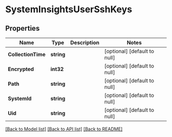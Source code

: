 # SystemInsightsUserSshKeys

## Properties
Name | Type | Description | Notes
------------ | ------------- | ------------- | -------------
**CollectionTime** | **string** |  | [optional] [default to null]
**Encrypted** | **int32** |  | [optional] [default to null]
**Path** | **string** |  | [optional] [default to null]
**SystemId** | **string** |  | [optional] [default to null]
**Uid** | **string** |  | [optional] [default to null]

[[Back to Model list]](../README.md#documentation-for-models) [[Back to API list]](../README.md#documentation-for-api-endpoints) [[Back to README]](../README.md)

